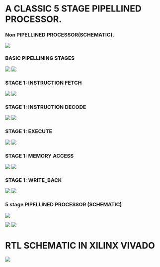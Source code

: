 # A CLASSIC 5 STAGE PIPELLINED PROCESSOR.
### Non PIPELLINED PROCESSOR(SCHEMATIC).
![](https://github.com/anandbaheti/MIPS/blob/main/DATA/NON%20PIPELINED%20PROCESSOR.JPG)
### BASIC PIPELLINING STAGES
![](https://github.com/anandbaheti/MIPS/blob/main/DATA/piplining%20stages.JPG)
![](https://github.com/anandbaheti/MIPS/blob/main/DATA/ps2.JPG)
### STAGE 1: INSTRUCTION FETCH
![](https://github.com/anandbaheti/MIPS/blob/main/DATA/IF1.JPG)
![](https://github.com/anandbaheti/MIPS/blob/main/DATA/IF2.JPG)
### STAGE 1: INSTRUCTION DECODE
![](https://github.com/anandbaheti/MIPS/blob/main/DATA/ID1.JPG)
![](https://github.com/anandbaheti/MIPS/blob/main/DATA/ID2.JPG)
### STAGE 1: EXECUTE
![](https://github.com/anandbaheti/MIPS/blob/main/DATA/EX1.JPG)
![](https://github.com/anandbaheti/MIPS/blob/main/DATA/EX2.JPG)
### STAGE 1: MEMORY ACCESS
![](https://github.com/anandbaheti/MIPS/blob/main/DATA/MEM1.JPG)
![](https://github.com/anandbaheti/MIPS/blob/main/DATA/MEM2.JPG)
### STAGE 1: WRITE_BACK
![](https://github.com/anandbaheti/MIPS/blob/main/DATA/WB1.JPG)
![](https://github.com/anandbaheti/MIPS/blob/main/DATA/WB2.JPG)
### 5 stage PIPELLINED PROCESSOR (SCHEMATIC)
![](https://github.com/anandbaheti/MIPS/blob/main/DATA/PIPELLINED_PROCESSOR.JPG)

![](https://github.com/anandbaheti/MIPS/blob/main/DATA/rtl1.JPG)
![](https://github.com/anandbaheti/MIPS/blob/main/DATA/rtl2.JPG)
# RTL SCHEMATIC IN XILINX VIVADO
![](https://github.com/anandbaheti/MIPS/blob/main/DATA/RTL_FULLVIEW.JPG)
![]()
![]()
![]()
![]()

